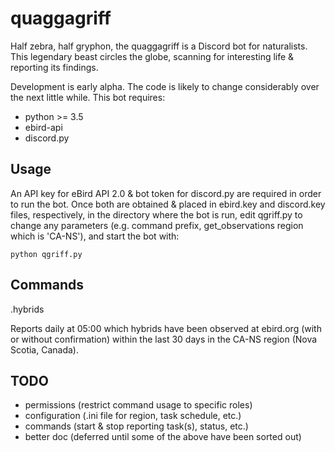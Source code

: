 # quaggagriff
Half zebra, half gryphon, the quaggagriff is a Discord bot for
naturalists. This legendary beast circles the globe, scanning for
interesting life & reporting its findings.

Development is early alpha. The code is likely to change considerably
over the next little while. This bot requires:

- python >= 3.5
- ebird-api
- discord.py


## Usage

An API key for eBird API 2.0 & bot token for discord.py are required
in order to run the bot. Once both are obtained & placed in ebird.key
and discord.key files, respectively, in the directory where the bot is
run, edit qgriff.py to change any parameters (e.g.  command prefix,
get_observations region which is 'CA-NS'), and start the bot with:

```
python qgriff.py
```

## Commands

.hybrids

Reports daily at 05:00 which hybrids have been observed at ebird.org
(with or without confirmation) within the last 30 days in the CA-NS
region (Nova Scotia, Canada).

## TODO

- permissions (restrict command usage to specific roles)
- configuration (.ini file for region, task schedule, etc.)
- commands (start & stop reporting task(s), status, etc.)
- better doc (deferred until some of the above have been sorted out)

